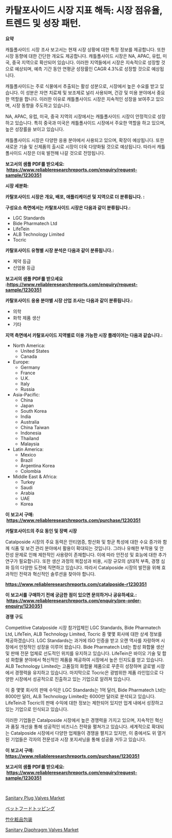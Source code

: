 <p><h1>카탈포사이드 시장 지표 해독: 시장 점유율, 트렌드 및 성장 패턴.</h1></p><p><strong>요약</strong></p>
<p><p>캐틀폴사이드 시장 조사 보고서는 현재 시장 상황에 대한 특정 정보를 제공합니다. 또한 시장 동향에 대한 간단한 개요도 제공합니다. 캐틀폴사이드 시장은 NA, APAC, 유럽, 미국, 중국 지역으로 확산되어 있습니다. 이러한 지역들에서 시장은 지속적으로 성장할 것으로 예상되며, 예측 기간 동안 연평균 성장률인 CAGR 4.3%로 성장할 것으로 예상됩니다.</p><p>캐틀폴사이드는 주로 식물에서 추출되는 활성 성분으로, 시장에서 높은 수요를 받고 있습니다. 이 성분은 자연 치료제 및 보조제로 널리 사용되며, 건강 및 미용 분야에서 중요한 역할을 합니다. 이러한 이유로 캐틀폴사이드 시장은 지속적인 성장을 보여주고 있으며, 시장 동향을 주도하고 있습니다.</p><p>NA, APAC, 유럽, 미국, 중국 지역의 시장에서는 캐틀폴사이드 시장이 안정적으로 성장하고 있습니다. 특히 중국과 미국은 캐틀폴사이드 시장에서 주요한 역할을 하고 있으며, 높은 성장률을 보이고 있습니다.</p><p>캐틀폴사이드 시장은 다양한 응용 분야에서 사용되고 있으며, 확장이 예상됩니다. 또한 새로운 기술 및 신제품의 출시로 시장이 더욱 다양화될 것으로 예상됩니다. 따라서 캐틀폴사이드 시장은 더욱 발전해 나갈 것으로 전망됩니다.</p></p>
<p><strong>보고서의 샘플 PDF를 받으세요: &nbsp;<a href="https://www.reliableresearchreports.com/enquiry/request-sample/1230351">https://www.reliableresearchreports.com/enquiry/request-sample/1230351</a></strong></p>
<p><strong>시장 세분화:</strong></p>
<p><strong> 카탈포사이드 시장은 개요, 배포, 애플리케이션 및 지역으로 더 분류됩니다. :</strong></p>
<p><strong>구성요소 측면에서는 카탈포사이드 시장은 다음과 같이 분류됩니다.:</strong></p>
<p><ul><li>LGC Standards</li><li>Bide Pharmatech Ltd</li><li>LifeTein</li><li>ALB Technology Limited</li><li>Tocric</li></ul></p>
<p><strong> 카탈포사이드 유형별 시장 분석은 다음과 같이 분류됩니다.:</strong></p>
<p><ul><li>제약 등급</li><li>산업용 등급</li></ul></p>
<p><strong>보고서의 샘플 PDF를 받으세요 :<a href="https://www.reliableresearchreports.com/enquiry/request-sample/1230351">https://www.reliableresearchreports.com/enquiry/request-sample/1230351</a></strong></p>
<p><strong> 카탈포사이드 응용 분야별 시장 산업 조사는 다음과 같이 분류됩니다.:</strong></p>
<p><ul><li>의학</li><li>화학 제품 생산</li><li>기타</li></ul></p>
<p><strong>지역 측면에서 카탈포사이드 지역별로 이용 가능한 시장 플레이어는 다음과 같습니다.:</strong></p>
<p><ul>
    <li>
        North America:
        <ul>
            <li>United States</li>
            <li>Canada</li>
        </ul>
    </li>
    <li>
        Europe:
        <ul>
            <li>Germany</li>
            <li>France</li>
            <li>U.K.</li>
            <li>Italy</li>
            <li>Russia</li>
        </ul>
    </li>
    <li>
        Asia-Pacific:
        <ul>
            <li>China</li>
            <li>Japan</li>
            <li>South Korea</li>
            <li>India</li>
            <li>Australia</li>
            <li>China Taiwan</li>
            <li>Indonesia</li>
            <li>Thailand</li>
            <li>Malaysia</li>
        </ul>
    </li>
    <li>
        Latin America:
        <ul>
            <li>Mexico</li>
            <li>Brazil</li>
            <li>Argentina Korea</li>
            <li>Colombia</li>
        </ul>
    </li>
    <li>
        Middle East & Africa:
        <ul>
            <li>Turkey</li>
            <li>Saudi</li>
            <li>Arabia</li>
            <li>UAE</li>
            <li>Korea</li>
        </ul>
    </li>
    </ul></p>
<p><strong>이 보고서 구매: &nbsp;<a href="https://www.reliableresearchreports.com/purchase/1230351">https://www.reliableresearchreports.com/purchase/1230351</a></strong></p>
<p><strong>카탈포사이드의 주요 동인 및 장벽 시장</strong></p>
<p><p>Catalposide 시장의 주요 동력은 안티염증, 항산화 및 항균 특성에 대한 수요 증가와 함께 식품 및 보건 관리 분야에서 활용이 확대되는 것입니다. 그러나 유해한 부작용 및 안전성 문제로 인해 제한적인 사용량이 존재합니다. 이에 따라 안전성 및 효능에 대한 추가 연구가 필요합니다. 또한 생산 과정의 복잡성과 비용, 시장 규모의 상대적 부족, 경쟁 심화 등의 다양한 도전에 직면하고 있습니다. 따라서 Catalposide 시장의 발전을 위해 효과적인 전략과 혁신적인 솔루션을 찾아야 합니다.</p></p>
<p><strong><a href="https://www.reliableresearchreports.com/catalposide-r1230351">https://www.reliableresearchreports.com/catalposide-r1230351</a></strong></p>
<p><strong>이 보고서를 구매하기 전에 궁금한 점이 있으면 문의하거나 공유하세요.: &nbsp;<a href="https://www.reliableresearchreports.com/enquiry/pre-order-enquiry/1230351">https://www.reliableresearchreports.com/enquiry/pre-order-enquiry/1230351</a></strong></p>
<p><strong>경쟁 구도</strong></p>
<p><p>Competitive Catalposide 시장 참가업체인 LGC Standards, Bide Pharmatech Ltd, LifeTein, ALB Technology Limited, Tocric 중 몇몇 회사에 대한 상세 정보를 제공하겠습니다. LGC Standards는 과거에 ISO 인증을 받고 오랜 역사를 자랑하며 시장에서 안정적인 성장을 이루어 왔습니다. Bide Pharmatech Ltd는 합성 화합물 생산 및 판매 전문 업체로 선도적인 위치를 유지하고 있습니다. LifeTein은 바이오 기술 및 합성 화합물 분야에서 혁신적인 제품을 제공하여 시장에서 높은 인지도를 얻고 있습니다. ALB Technology Limited는 고품질의 화합물 제품으로 꾸준히 성장하며 글로벌 시장에서 경쟁력을 유지하고 있습니다. 마지막으로 Tocric은 광범위한 제품 라인업으로 다양한 시장에서 성공적으로 진출하고 있는 기업으로 알려져 있습니다.</p><p>이 중 몇몇 회사의 판매 수익은 LGC Standards는 1억 달러, Bide Pharmatech Ltd는 8000만 달러, ALB Technology Limited는 6000만 달러로 분석되고 있습니다. LifeTein과 Tocric의 판매 수익에 대한 정보는 제한되어 있지만 업계 내에서 성장하고 있는 기업으로 인식되고 있습니다.</p><p>이러한 기업들은 Catalposide 시장에서 높은 경쟁력을 가지고 있으며, 지속적인 혁신과 품질 개선을 통해 성공적인 비즈니스 전략을 펼쳐가고 있습니다. 세계적으로 확대되는 Catalposide 시장에서 다양한 업체들이 경쟁을 펼치고 있지만, 이 중에서도 위 열거된 기업들은 각자의 전문성과 시장 포지셔닝을 통해 성공을 거두고 있습니다.</p></p>
<p><strong>이 보고서 구매: &nbsp; <a href="https://www.reliableresearchreports.com/purchase/1230351">https://www.reliableresearchreports.com/purchase/1230351</a></strong></p>
<p><strong>보고서의 샘플 PDF를 받으세요: &nbsp;<a href="https://www.reliableresearchreports.com/enquiry/request-sample/1230351">https://www.reliableresearchreports.com/enquiry/request-sample/1230351</a></strong><strong></strong></p>
<p>&nbsp;</p>
<p><p><a href="https://github.com/mancsybtousav/Market-Research-Report-List-2/blob/main/sanitary-plug-valves-market.md">Sanitary Plug Valves Market</a></p><p><a href="https://github.com/marbadji/Market-Research-Report-List-1/blob/main/129611933978.md">ペットフードトッピング</a></p><p><a href="https://github.com/KaydenJohns1964/Market-Research-Report-List-1/blob/main/937432033979.md">竹化粧品包装</a></p><p><a href="https://github.com/josesg55/Market-Research-Report-List-2/blob/main/sanitary-diaphragm-valves-market.md">Sanitary Diaphragm Valves Market</a></p></p>